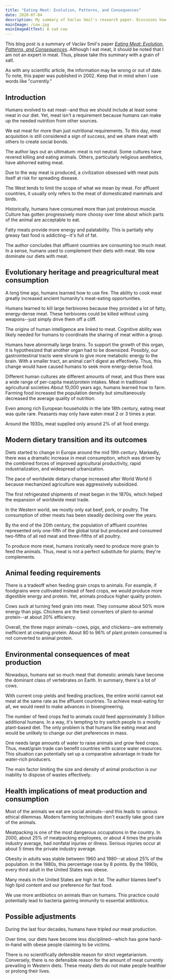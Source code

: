 ```yaml
---
title: "Eating Meat: Evolution, Patterns, and Consequences"
date: 2020-07-04
description: My summary of Vaclav Smil's research paper. Discusses how humans evolved to eat meat and why current meat-eating practices may be bad for humanity.
mainImage: /cow.jpg
mainImageAltText: A sad cow
---
```

This blog post is a summary of Vaclav Smil's paper [*Eating Meat: Evolution, Patterns, and Consequences*](http://vaclavsmil.com/wp-content/uploads/docs/smil-article-2002-pdr2003.pdf). Although I eat meat, it should be noted that I am not an expert in meat. Thus, please take this summary with a grain of salt.

As with any scientific article, the information may be wrong or out of date.   To note, this paper was published in 2002. Keep that in mind when I use words like "currently."

## Introduction

Humans evolved to eat meat--and thus we should include at least some meat in our diet. Yet, meat isn't a requirement because humans can make up the needed nutrition from other sources. 

We eat meat for more than just nutritional requirements. To this day, meat acquisition is still considered a sign of success, and we share meat with others to create social bonds. 

The author lays out an ultimatum: meat is not neutral. Some cultures have revered killing and eating animals. Others, particularly religious aesthetics, have abhorred eating meat. 

Due to the way meat is produced, a civilization obsessed with meat puts itself at risk for spreading disease. 

The West tends to limit the scope of what we mean by meat. For affluent countries, it usually only refers to the meat of domesticated mammals and birds.

Historically, humans have consumed more than just proteinous muscle. Culture has gotten progressively more choosy over time about which parts of the animal are acceptable to eat.

Fatty meats provide more energy and palatability. This is partially why greasy fast food is addicting--it's full of fat.

The author concludes that affluent countries are consuming too much meat. In a sense, humans used to complement their diets with meat. We now dominate our diets with meat.

## Evolutionary heritage and preagricultural meat consumption

A long time ago, humans learned how to use fire. The ability to cook meat greatly increased ancient humanity's meat-eating opportunities.

Humans learned to kill large herbivores because they provided a lot of fatty, energy-dense meat. These herbivores could be killed without using weapons--just simply drive them off a cliff.

The origins of human intelligence are linked to meat. Cognitive ability was likely needed for humans to coordinate the sharing of meat within a group.

Humans have abnormally large brains. To support the growth of this organ, it is hypothesized that another organ had to be downsized. Possibly, our gastrointestinal tracts were shrunk to give more metabolic energy to the brain. With a smaller tract, an animal can't digest as effectively. Thus, this change would have caused humans to seek more energy-dense food.

Different human cultures ate different amounts of meat, and thus there was a wide range of per-capita meat/protein intakes.
Meat in traditional agricultural societies
About 10,000 years ago, humans learned how to farm. Farming food increased the population density but simultaneously decreased the average quality of nutrition.

Even among rich European households in the late 18th century, eating meat was quite rare. Peasants may only have eaten meat 2 or 3 times a year. 

Around the 1930s, meat supplied only around 2% of all food energy.

## Modern dietary transition and its outcomes

Diets started to change in Europe around the mid 19th century. Markedly, there was a dramatic increase in meat consumption, which was driven by the combined forces of improved agricultural productivity, rapid industrialization, and widespread urbanization.

The pace of worldwide dietary change increased after World World II because mechanized agriculture was aggressively subsidized.

The first refrigerated shipments of meat began in the 1870s, which helped the expansion of worldwide meat trade.

In the Western world, we mostly only eat beef, pork, or poultry. The consumption of other meats has been steadily declining over the years.

By the end of the 20th century, the population of affluent countries represented only one-fifth of the global total but produced and consumed two-fifths of all red meat and three-fifths of all poultry.

To produce more meat, humans ironically need to produce more grain to feed the animals. Thus, meat is not a perfect substitute for plants; they're complements.

## Animal feeding requirements

There is a tradeoff when feeding grain crops to animals. For example, if foodgrains were cultivated instead of feed crops, we would produce more digestible energy and protein. Yet, animals produce higher quality protein.

Cows suck at turning feed grain into meat. They consume about 50% more energy than pigs. Chickens are the best converters of plant-to-animal protein--at about 20% efficiency.

Overall, the three major animals--cows, pigs, and chickens--are extremely inefficient at creating protein. About 80 to 96% of plant protein consumed is not converted to animal protein.

## Environmental consequences of meat production

Nowadays, humans eat so much meat that domestic animals have become the dominant class of vertebrates on Earth. In summary, there's a lot of cows.

With current crop yields and feeding practices, the entire world cannot eat meat at the same rate as the affluent countries. To achieve meat-eating for all, we would need to make advances in bioengineering.

The number of feed crops fed to animals could feed approximately 3 billion additional humans. In a way, it's tempting to try switch people to a mostly plant-based diet. The only problem is that humans like eating meat and would be unlikely to change our diet preferences in mass.

One needs large amounts of water to raise animals and grow feed crops. Thus, meat/grain trade can benefit countries with scarce water resources. This situation can potentially set up a comparative advantage in trade for water-rich producers.

The main factor limiting the size and density of animal production is our inability to dispose of wastes effectively.

## Health implications of meat production and consumption

Most of the animals we eat are social animals--and this leads to various ethical dilemmas. Modern farming techniques don't exactly take good care of the animals.

Meatpacking is one of the most dangerous occupations in the country. In 2000, about 25% of meatpacking employees, or about 4 times the private industry average, had nonfatal injuries or illness. Serious injuries occur at about 5 times the private industry average.

Obesity in adults was stable between 1960 and 1980--at about 25% of the population. In the 1980s, this percentage rose by 8 points. By the 1990s, every third adult in the United States was obese.

Many meals in the United States are high in fat. The author blames beef's high lipid content and our preference for fast food.

We use more antibiotics on animals than on humans. This practice could potentially lead to bacteria gaining immunity to essential antibiotics.

## Possible adjustments

During the last four decades, humans have tripled our meat production.

Over time, our diets have become less disciplined--which has gone hand-in-hand with obese people claiming to be victims.

There is no scientifically defensible reason for strict vegetarianism. Conversely, there is no defensible reason for the amount of meat currently prevailing in Western diets. These meaty diets do not make people healthier or prolong their lives.